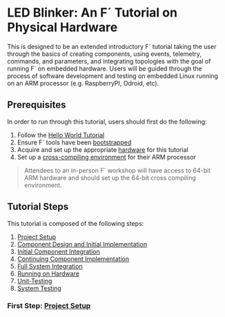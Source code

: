 # LED Blinker: An F´ Tutorial on Physical Hardware

This is designed to be an extended introductory F´ tutorial taking the user through the basics of creating components,
using events, telemetry, commands, and parameters, and integrating topologies with the goal of running F´ on embedded
hardware. Users will be guided through the process of software development and testing on embedded Linux running on an
ARM processor (e.g. RaspberryPI, Odroid, etc).

## Prerequisites

In order to run through this tutorial, users should first do the following:

1. Follow the [Hello World Tutorial](https://fprime-community.github.io/fprime-tutorial-hello-world/)
3. Ensure F´ tools have been [bootstrapped](https://fprime-community.github.io/fprime-tutorial-hello-world/docs/NewProject.html#bootstrapping-f)
4. Acquire and set up the appropriate [hardware](docs/hardware.md) for this tutorial
5. Set up a [cross-compiling environment](docs/prerequisites.md) for their ARM processor

> Attendees to an in-person F´ workshop will have access to 64-bit ARM hardware and should set up the 64-bit cross compiling environment.

## Tutorial Steps

This tutorial is composed of the following steps:

1. [Project Setup](docs/project-setup.md)
2. [Component Design and Initial Implementation](docs/component-implementation-1.md)
3. [Initial Component Integration](docs/initial-integration.md)
4. [Continuing Component Implementation](docs/component-implementation-2.md)
5. [Full System Integration](docs/full-integration.md)
6. [Running on Hardware](docs/running-on-hardware.md)
7. [Unit-Testing](docs/unit-testing.md)
8. [System Testing](docs/system-testing.md)

### First Step: [Project Setup](./docs/project-setup.md)
